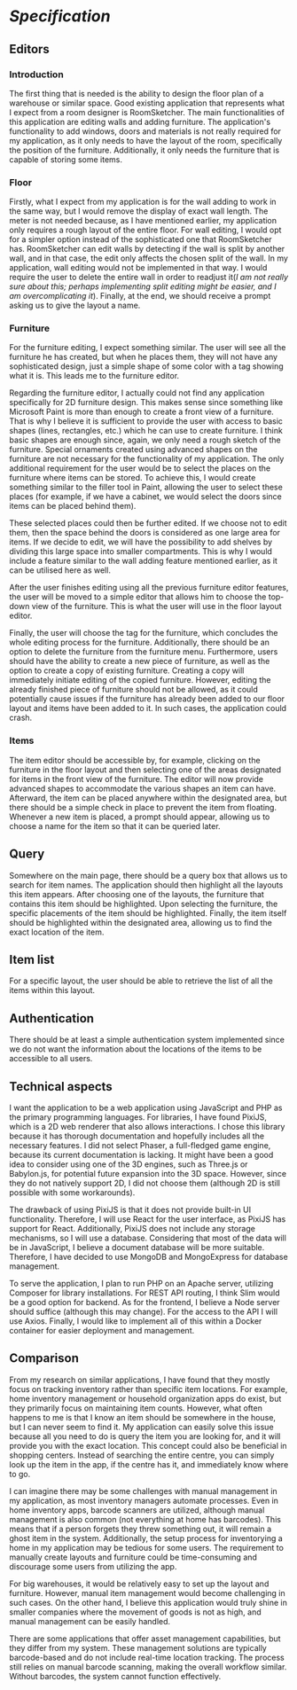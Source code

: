 # _Specification_ #
## **Editors** ##
### **Introduction** ##
The first thing that is needed is the ability to design the floor plan of a warehouse or similar space. Good existing application that represents what I expect from a room designer is RoomSketcher. The main functionalities of this application are editing walls and adding furniture. The application's functionality to add windows, doors and materials is not really required for my application, as it only needs to have the layout of the room, specifically the position of the furniture. Additionally, it only needs the furniture that is capable of storing some items. 

### Floor ###
Firstly, what I expect from my application is for the wall adding to work in the same way, but I would remove the display of exact wall length. The meter is not needed because, as I have mentioned earlier, my application only requires a rough layout of the entire floor. For wall editing, I would opt for a simpler option instead of the sophisticated one that RoomSketcher has. RoomSketcher can edit walls by detecting if the wall is split by another wall, and in that case, the edit only affects the chosen split of the wall. In my application, wall editing would not be implemented in that way. I would require the user to delete the entire wall in order to readjust it(_I am not really sure about this; perhaps implementing split editing might be easier, and I am overcomplicating it_). Finally, at the end, we should receive a prompt asking us to give the layout a name.

### Furniture ###
For the furniture editing, I expect something similar. The user will see all the furniture he has created, but when he places them, they will not have any sophisticated design, just a simple shape of some color with a tag showing what it is. This leads me to the furniture editor.

Regarding the furniture editor, I actually could not find any application specifically for 2D furniture design. This makes sense since something like Microsoft Paint is more than enough to create a front view of a furniture. That is why I believe it is sufficient to provide the user with access to  basic shapes (lines, rectangles, etc.) which he can use to create furniture. I think basic shapes are enough since, again, we only need a rough sketch of the furniture. Special ornaments created using advanced shapes on the furniture are not necessary for the functionality of my application. The only additional requirement for the user would be to select the places on the furniture where items can be stored. To achieve this, I would create something similar to the filler tool in Paint, allowing the user to select these places (for example, if we have a cabinet, we  would select the doors since items can be placed behind them). 

These selected places could then be further edited. If we choose not to edit them, then the space behind the doors is considered as one large area for items. If we decide to edit, we will have the possibility to add shelves by dividing this large space into smaller compartments. This is why I would include a feature similar to the wall adding feature mentioned earlier, as it can be utilised here as well.

After the user finishes editing using all the previous furniture editor features, the user will be moved to a simple editor that allows him to choose the top-down view of the furniture. This is what the user will use in the floor layout editor.

Finally, the user will choose the tag for the furniture, which concludes the whole editing process for the furniture. Additionally, there should be an option to delete the furniture from the furniture menu. Furthermore, users should have the ability to create a new piece of furniture, as well as the option to create a copy of existing furniture. Creating a copy will immediately initiate editing of the copied furniture. However, editing the already finished piece of furniture should not be allowed, as it could potentially cause issues if the furniture has already been added to our floor layout and items have been added to it. In such cases, the application could crash.

### Items ###
The item editor should be accessible by, for example, clicking on the furniture in the floor layout and then selecting one of the areas designated for items in the front view of the furniture. The editor will now provide advanced shapes to accommodate the various shapes an item can have. Afterward, the item can be placed anywhere within the designated area, but there should be a simple check in place to prevent the item from floating. Whenever a new item is placed, a prompt should appear, allowing us to choose a name for the item so that it can be queried later.

## Query ##
Somewhere on the main page, there should be a query box that allows us to search for item names. The application should then highlight all the layouts this item appears. After choosing one of the layouts, the furniture that contains this item should be highlighted. Upon selecting the furniture, the specific placements of the item should be highlighted. Finally, the item itself should be highlighted within the designated area, allowing us to find the exact location of the item.

## Item list ##
For a specific layout, the user should be able to retrieve the list of all the items within this layout.

## Authentication ##
There should be at least a simple authentication system implemented since we do not want the information about the locations of the items to be accessible to all users.

## Technical aspects ##
I want the application to be a web application using JavaScript and PHP as the primary programming languages. For libraries, I have found PixiJS, which is a 2D web renderer that also allows interactions. I chose this library because it has thorough documentation and hopefully includes all the necessary features. I did not select Phaser, a full-fledged game engine, because its current documentation is lacking. It might have been a good idea to consider using one of the 3D engines, such as Three.js or Babylon.js, for potential future expansion into the 3D space. However, since they do not natively support 2D, I did not choose them (although 2D is still possible with some workarounds). 

The drawback of using PixiJS is that it does not provide built-in UI functionality. Therefore, I will use React for the user interface, as PixiJS has support for React. Additionally, PixiJS does not include any storage mechanisms, so I will use a database. Considering that most of the data will be in JavaScript, I believe a document database will be more suitable. Therefore, I have decided to use MongoDB and MongoExpress for database management. 

To serve the application, I plan to run PHP on an Apache server, utilizing Composer for library installations. For REST API routing, I think Slim would be a good option for backend. As for the frontend, I believe a Node server should suffice (although this may change). For the access to the API I will use Axios. Finally, I would like to implement all of this within a Docker container for easier deployment and management.

## Comparison ##
From my research on similar applications, I have found that they mostly focus on tracking inventory rather than specific item locations. For example, home inventory management or household organization apps do exist, but they primarily focus on maintaining item counts. However, what often happens to me is that I know an item should be somewhere in the house, but I can never seem to find it. My application can easily solve this issue because all you need to do is query the item you are looking for, and it will provide you with the exact location. This concept could also be beneficial in shopping centers. Instead of searching the entire centre, you can simply look up the item in the app, if the centre has it, and immediately know where to go. 

I can imagine there may be some challenges with manual management in my application, as most inventory managers automate processes. Even in home inventory apps, barcode scanners are utilized, although manual management is also common (not everything at home has barcodes). This means that if a person forgets they threw something out, it will remain a ghost item in the system. Additionally, the setup process for inventorying a home in my application may be tedious for some users. The requirement to manually create layouts and furniture could be time-consuming and discourage some users from utilizing the app. 

For big warehouses, it would be relatively easy to set up the layout and furniture. However, manual item management would become challenging in such cases. On the other hand, I believe this application would truly shine in smaller companies where the movement of goods is not as high, and manual management can be easily handled.

There are some applications that offer asset management capabilities, but they differ from my system. These management solutions are typically barcode-based and do not include real-time location tracking. The process still relies on manual barcode scanning, making the overall workflow similar. Without barcodes, the system cannot function effectively.
